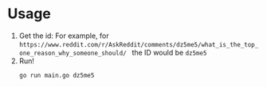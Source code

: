 # Usage
1. Get the id:
For example, for ```https://www.reddit.com/r/AskReddit/comments/dz5me5/what_is_the_top_one_reason_why_someone_should/ ``` the ID would be ```dz5me5```
2. Run! 
    ```
    go run main.go dz5me5
    ```